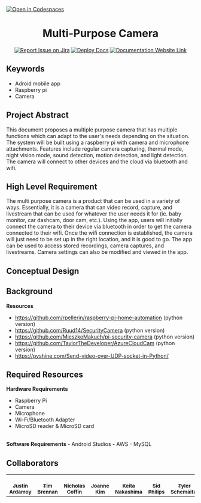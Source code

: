 [![Open in Codespaces](https://classroom.github.com/assets/launch-codespace-f4981d0f882b2a3f0472912d15f9806d57e124e0fc890972558857b51b24a6f9.svg)](https://classroom.github.com/open-in-codespaces?assignment_repo_id=10120387)
<div align="center">

# Multi-Purpose Camera
[![Report Issue on Jira](https://img.shields.io/badge/Report%20Issues-Jira-0052CC?style=flat&logo=jira-software)](https://temple-cis-projects-in-cs.atlassian.net/jira/software/c/projects/DT/issues)
[![Deploy Docs](https://github.com/ApplebaumIan/tu-cis-4398-docs-template/actions/workflows/deploy.yml/badge.svg)](https://github.com/ApplebaumIan/tu-cis-4398-docs-template/actions/workflows/deploy.yml)
[![Documentation Website Link](https://img.shields.io/badge/-Documentation%20Website-brightgreen)](https://applebaumian.github.io/tu-cis-4398-docs-template/)


</div>


## Keywords

- Adroid mobile app
- Raspberry pi
- Camera

<!--Section #, as well as any words that quickly give your peers insights into the application like programming language, development platform, type of application, etc.-->

## Project Abstract

This document proposes a multiple purpose camera that has multiple functions which can adapt to the user's needs depending on the situation. The system will be built using a raspberry pi with camera and microphone attachments. Features include regular camera capturing, thermal mode, night vision mode, sound detection, motion detection, and light detection. The camera will connect to other devices and the cloud via bluetooth and wifi.

## High Level Requirement

<!--Describe the requirements – i.e., what the product does and how it does it from a user point of view – at a high level.-->
The multi purpose camera is a product that can be used in a variety of ways. Essentially, it is a camera that can video record, capture, and livestream that can be used for whatever the user needs it for (ie. baby monitor, car dashcam, door cam, etc.). Using the app, users will initially connect the camera to their device via bluetooth in order to get the camera connected to their wifi. Once the wifi connection is established, the camera will just need to be set up in the right location, and it is good to go. The app can be used to access stored recordings, camera captures, and livestreams. Camera settings can also be modified and viewed in the app. 



## Conceptual Design

<!--Describe the initial design concept: Hardware/software architecture, programming language, operating system, etc.-->


## Background

<!--The background will contain a more detailed description of the product and a comparison to existing similar projects/products. A literature search should be conducted and the results listed. Proper citation of sources is required. If there are similar open-source products, you should state whether existing source will be used and to what extent. If there are similar closed-source/proprietary products, you should state how the proposed product will be similar and different.-->
<b>Resources</b>
- https://github.com/rpellerin/raspberry-pi-home-automation (python version) 
- https://github.com/Ruud14/SecurityCamera (python version) 
- https://github.com/MieszkoMakuch/pi-security-camera (python version) 
- https://github.com/TaylorTheDeveloper/AzureCloudCam (python version) 
- https://pyshine.com/Send-video-over-UDP-socket-in-Python/

## Required Resources

<!--Discuss what you need to develop this project. This includes background information you will need to acquire, hardware resources, and software resources. If these are not part of the standard Computer Science Department lab resources, these must be identified early and discussed with the instructor.-->
<b>Hardware Requirements</b>
- Raspberry Pi
- Camera
- Microphone
- Wi-Fi/Bluetooth Adapter
- MicroSD reader & MicroSD card
<br />
<b>Software Requirements</b>
- Android Studios
- AWS
- MySQL


## Collaborators

[//]: # ( readme: collaborators -start )

<table>
<tr>
    <td align="center">
        <a href="https://github.com/JustinArd">
            <br />
            <sub><b>Justin Ardamoy</b></sub>
        </a>
    </td>
    <td align="center">
        <a href="">
            <br />
            <sub><b>Tim Brennan</b></sub>
        </a>
    </td>
    <td align="center">
        <a href="https://github.com/NickCoffin">
            <br />
            <sub><b>Nicholas Coffin</b></sub>
        </a>
    </td>
    <td align="center">
        <a href="https://github.com/jo-k0806">
            <br />
            <sub><b>Joanne Kim</b></sub>
        </a>
    </td>
    <td align="center">
        <a href="">
            <br />
            <sub><b>Keita Nakashima</b></sub>
        </a>
    </td>
    <td align="center">
        <a href="">
            <br />
            <sub><b>Sid Philips</b></sub>
        </a>
    </td>
    <td align="center">
        <a href="https://github.com/TylerSchemaitat">
            <br />
            <sub><b>Tyler Schemaitat</b></sub>
        </a>
    </td>
    </tr>
</table>

[//]: # ( readme: collaborators -end )
